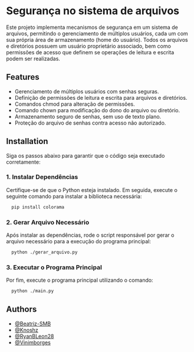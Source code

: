 
# Segurança no sistema de arquivos 

Este projeto implementa mecanismos de segurança em um sistema de arquivos, permitindo o gerenciamento de múltiplos usuários, cada um com sua própria área de armazenamento (home do usuário). Todos os arquivos e diretórios possuem um usuário proprietário associado, bem como permissões de acesso que definem se operações de leitura e escrita podem ser realizadas.
## Features

- Gerenciamento de múltiplos usuários com senhas seguras.
- Definição de permissões de leitura e escrita para arquivos e diretórios.
- Comandos chmod para alteração de permissões.
- Comando chown para modificação do dono do arquivo ou diretório.
- Armazenamento seguro de senhas, sem uso de texto plano.
- Proteção do arquivo de senhas contra acesso não autorizado.

## Installation

Siga os passos abaixo para garantir que o código seja executado corretamente:

### 1. Instalar Dependências
Certifique-se de que o Python esteja instalado. Em seguida, execute o seguinte comando para instalar a biblioteca necessária:
```bash
  pip install colorama
```

### 2. Gerar Arquivo Necessário
Após instalar as dependências, rode o script responsável por gerar o arquivo necessário para a execução do programa principal:
```bash
  python ./gerar_arquivo.py
```

### 3. Executar o Programa Principal
Por fim, execute o programa principal utilizando o comando:
```bash
  python ./main.py
```
    
## Authors

- [@Beatriz-SMB](https://github.com/Beatriz-SMB)
- [@Knoshz](https://github.com/Knoshz)
- [@RyanBLeon28](https://github.com/RyanBLeon28)
- [@Vinimborges](https://github.com/Vinimborges)

